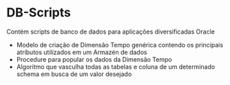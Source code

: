 # DB-Scripts
Contém scripts de banco de dados para aplicações diversificadas 
Oracle
  * Modelo de criação de Dimensão Tempo genérica contendo os principais atributos utilizados em um Armazén de dados
  * Procedure para popular os dados da Dimensão Tempo
  * Algoritmo que vasculha todas as tabelas e coluna de um determinado schema em busca de um valor desejado
